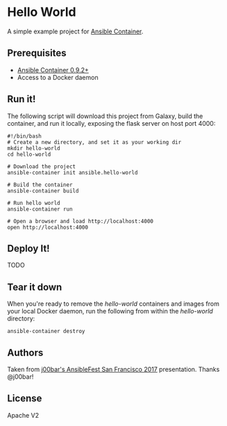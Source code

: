 # Hello World

A simple example project for [Ansible Container](https://github.com/ansible/ansible-container).

## Prerequisites

- [Ansible Container 0.9.2+](http://docs.ansible.com/ansible-container/installation.html)
- Access to a Docker daemon

## Run it!

The following script will download this project from Galaxy, build the container, and run it locally, exposing the flask server on host port 4000:

```
#!/bin/bash
# Create a new directory, and set it as your working dir
mkdir hello-world
cd hello-world 

# Download the project
ansible-container init ansible.hello-world

# Build the container
ansible-container build 

# Run hello world
ansible-container run

# Open a browser and load http://localhost:4000
open http://localhost:4000

```

## Deploy It!
TODO

## Tear it down

When you're ready to remove the *hello-world* containers and images from your local Docker daemon, run the following from within the *hello-world* directory:

```
ansible-container destroy
```

## Authors

Taken from [j00bar's ](https://github.com/j00bar) [AnsibleFest San Francisco 2017](https://www.ansible.com/ansiblefest)  presentation. Thanks @j00bar!

## License

Apache V2
